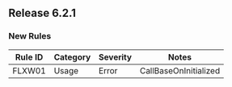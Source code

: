 ﻿## Release 6.2.1

### New Rules

Rule ID | Category | Severity | Notes
--------|----------|----------|-------
FLXW01 | Usage | Error | CallBaseOnInitialized